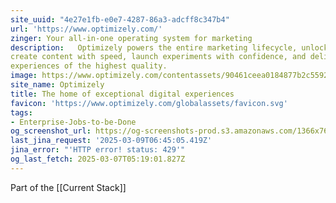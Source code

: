 ```yaml
---
site_uuid: "4e27e1fb-e0e7-4287-86a3-adcff8c347b4"
url: 'https://www.optimizely.com/'
zinger: Your all-in-one operating system for marketing
description:   Optimizely powers the entire marketing lifecycle, unlocking your team to
create content with speed, launch experiments with confidence, and deliver
experiences of the highest quality.
image: https://www.optimizely.com/contentassets/90461ceea0184877b2c559273cd1da58/main-promo.png
site_name: Optimizely
title: The home of exceptional digital experiences
favicon: 'https://www.optimizely.com/globalassets/favicon.svg'
tags:
- Enterprise-Jobs-to-be-Done
og_screenshot_url: https://og-screenshots-prod.s3.amazonaws.com/1366x768/80/false/9b4a34ff8a28d8ccf82f0a43cce6a9299d54928f300233c1cd9fc45a0e20041f.jpeg
last_jina_request: '2025-03-09T06:45:05.419Z'
jina_error: "'HTTP error! status: 429'"
og_last_fetch: 2025-03-07T05:19:01.827Z
---
```

Part of the [[Current Stack]]
